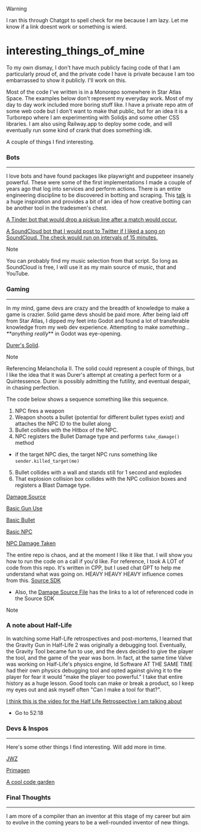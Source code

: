 > [!WARNING]  
> I ran this through Chatgpt to spell check for me because I am lazy. Let me know if a link doesnt work or something is wierd.

# interesting_things_of_mine

To my own dismay, I don't have much publicly facing code of that I am particularly proud of, and the private code I have is private because I am too embarrassed to show it publicly. I'll work on this.

Most of the code I've written is in a Monorepo somewhere in Star Atlas Space. The examples below don't represent my everyday work. Most of my day to day work included more boring stuff like. I have a private repo atm of some web code but I don't want to make that public, but for an idea it is a Turborepo where I am experimenting with Solidjs and some other CSS libraries. I am also using Railway.app to deploy some code, and will eventually run some kind of crank that does something idk.

A couple of things I find interesting.

### Bots

---

I love bots and have found packages like playwright and puppeteer insanely powerful. These were some of the first implementations I made a couple of years ago that log into services and perform actions. There is an entire engineering discipline to be discovered in botting and scraping. This [talk](https://www.youtube.com/watch?v=RsC4VGztDlg) is a huge inspiration and provides a bit of an idea of how creative botting can be another tool in the tradesmen's chest.

[A Tinder bot that would drop a pickup line after a match would occur.](https://github.com/caspercasanova/slave1/blob/master/tinderbot.js)

[A SoundCloud bot that I would post to Twitter if I liked a song on SoundCloud. The check would run on intervals of 15 minutes.](https://github.com/caspercasanova/slave1/blob/master/soundbrain.js)

> [!NOTE]  
> You can probably find my music selection from that script. So long as SoundCloud is free, I will use it as my main source of music, that and YouTube.

### Gaming

---

In my mind, game devs are crazy and the breadth of knowledge to make a game is crazier. Solid game devs should be paid more. After being laid off from Star Atlas, I dipped my feet into Godot and found a lot of transferable knowledge from my web dev experience. Attempting to make _something... \*\*anything really_\*\* in Godot was eye-opening.

[Durer's Solid](https://github.com/caspercasanova/Durers_Solid).

> [!NOTE]  
> Referencing Melancholia II. The solid could represent a couple of things, but I like the idea that it was Durer's attempt at creating a perfect form or a Quintessence. Durer is possibly admitting the futility, and eventual despair, in chasing perfection.

The code below shows a sequence something like this sequence.

1. NPC fires a weapon
2. Weapon shoots a bullet (potential for different bullet types exist) and attaches the NPC ID to the bullet along
3. Bullet collides with the Hitbox of the NPC.
4. NPC registers the Bullet Damage type and performs `take_damage()` method

- if the target NPC dies, the target NPC runs something like `sender.killed_target(me)`

5. Bullet collides with a wall and stands still for 1 second and explodes
6. That explosion collision box collides with the NPC collision boxes and registers a Blast Damage type.

[Damage Source](https://github.com/caspercasanova/Durers_Solid/blob/main/globals/Damage_Source.gd)

[Basic Gun Use](https://github.com/caspercasanova/Durers_Solid/blob/main/weapons/blaster_a/blaster_a.gd#L37)

[Basic Bullet](https://github.com/caspercasanova/Durers_Solid/blob/main/weapons/bullet.gd#L24)

[Basic NPC](https://github.com/caspercasanova/Durers_Solid/blob/main/npcs/dummy/dummymale.gd)

[NPC Damage Taken](https://github.com/caspercasanova/Durers_Solid/blob/main/npcs/dummy/dummymale.gd#L426)

The entire repo is chaos, and at the moment I like it like that. I will show you how to run the code on a call if you'd like.
For reference, I took A LOT of code from this repo. It's written in CPP, but I used chat GPT to help me understand what was going on. HEAVY HEAVY HEAVY influence comes from this.
[Source SDK](https://github.com/ValveSoftware/source-sdk-2013/blob/master/mp/src/game/shared/takedamageinfo.cpp#L386)

- Also, the [Damage Source File](https://github.com/caspercasanova/Durers_Solid/blob/main/globals/Damage_Source.gd) has the links to a lot of referenced code in the Source SDK

> [!NOTE]
>
> ### A note about Half-Life
>
> In watching some Half-Life retrospectives and post-mortems, I learned that the Gravity Gun in Half-Life 2 was originally a debugging tool. Eventually, the Gravity Tool became fun to use, and the devs decided to give the player the tool, and the game of the year was born. In fact, at the same time Valve was working on Half-Life's physics engine, Id Software AT THE SAME TIME had their own physics debugging tool and opted against giving it to the player for fear it would "make the player too powerful." I take that entire history as a huge lesson. Good tools can make or break a product, so I keep my eyes out and ask myself often "Can I make a tool for that?".

[I think this is the video for the Half Life Retrospective I am talking about](https://www.youtube.com/watch?v=BQLEW1c-69c)

- Go to 52:18

### Devs & Inspos

---

Here's some other things I find interesting. Will add more in time.

[JWZ](https://www.jwz.org/)

[Primagen](https://www.youtube.com/@ThePrimeagen)

[A cool code garden](https://garden.bradwoods.io/)

### Final Thoughts

---

I am more of a compiler than an inventor at this stage of my career but aim to evolve in the coming years to be a well-rounded inventor of new things.
